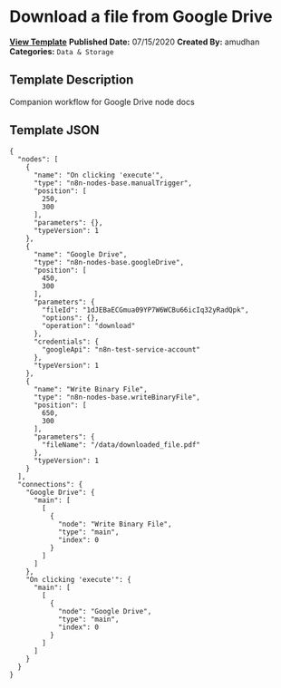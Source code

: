 # Download a file from Google Drive

**[View Template](https://n8n.io/workflows/515-/)**  **Published Date:** 07/15/2020  **Created By:** amudhan  **Categories:** `Data & Storage`  

## Template Description

Companion workflow for Google Drive node docs



## Template JSON

```
{
  "nodes": [
    {
      "name": "On clicking 'execute'",
      "type": "n8n-nodes-base.manualTrigger",
      "position": [
        250,
        300
      ],
      "parameters": {},
      "typeVersion": 1
    },
    {
      "name": "Google Drive",
      "type": "n8n-nodes-base.googleDrive",
      "position": [
        450,
        300
      ],
      "parameters": {
        "fileId": "1dJEBaECGmua09YP7W6WCBu66icIq32yRadQpk",
        "options": {},
        "operation": "download"
      },
      "credentials": {
        "googleApi": "n8n-test-service-account"
      },
      "typeVersion": 1
    },
    {
      "name": "Write Binary File",
      "type": "n8n-nodes-base.writeBinaryFile",
      "position": [
        650,
        300
      ],
      "parameters": {
        "fileName": "/data/downloaded_file.pdf"
      },
      "typeVersion": 1
    }
  ],
  "connections": {
    "Google Drive": {
      "main": [
        [
          {
            "node": "Write Binary File",
            "type": "main",
            "index": 0
          }
        ]
      ]
    },
    "On clicking 'execute'": {
      "main": [
        [
          {
            "node": "Google Drive",
            "type": "main",
            "index": 0
          }
        ]
      ]
    }
  }
}
```

